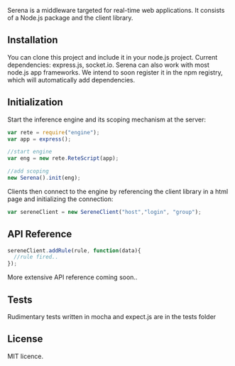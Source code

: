 
Serena is a middleware targeted for real-time web applications. It consists of a Node.js package and the client library.

## Installation

You can clone this project and include it in your node.js project. Current dependencies: express.js, socket.io. Serena can also work with most node.js app frameworks.
We intend to soon register it in the npm registry, which will automatically add dependencies.

## Initialization

Start the inference engine and its scoping mechanism at the server: 

```js
var rete = require("engine");
var app = express();

//start engine
var eng = new rete.ReteScript(app);

//add scoping
new Serena().init(eng);
```

Clients then connect to the engine by referencing the client library in a html page and initializing the connection: 
```js
var sereneClient = new SereneClient("host","login", "group");
```

## API Reference

```js
sereneClient.addRule(rule, function(data){ 
  //rule fired..
});
```
More extensive API reference coming soon..

## Tests

Rudimentary tests written in mocha and expect.js are in the tests folder


## License

MIT licence.
